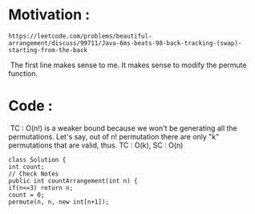 # Motivation :
```
https://leetcode.com/problems/beautiful-arrangement/discuss/99711/Java-6ms-beats-98-back-tracking-(swap)-starting-from-the-back
```
​
The first line makes sense to me. It makes sense to modify the permute function.
​
​
# Code :
​
TC : O(n!) is a weaker bound because we won't be generating all the permutations.
Let's say, out of n! permutation there are only "k" permutations that are valid, thus.
TC : O(k), SC : O(n)
```
class Solution {
int count;
// Check Notes
public int countArrangement(int n) {
if(n<=3) return n;
count = 0;
permute(n, n, new int[n+1]);